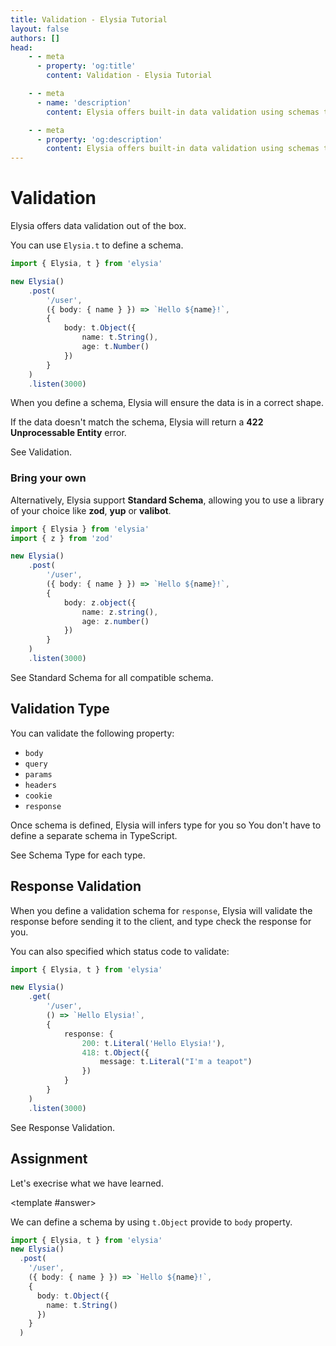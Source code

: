 ```yaml
---
title: Validation - Elysia Tutorial
layout: false
authors: []
head:
    - - meta
      - property: 'og:title'
        content: Validation - Elysia Tutorial

    - - meta
      - name: 'description'
        content: Elysia offers built-in data validation using schemas to ensure request and response data integrity.

    - - meta
      - property: 'og:description'
        content: Elysia offers built-in data validation using schemas to ensure request and response data integrity.
---
```


<script setup lang="ts">
import { Elysia } from 'elysia'

import Editor from '../../../components/xiao/playground/playground.vue'
import DocLink from '../../../components/xiao/doc-link/doc-link.vue'

import { code, testcases } from './data'
</script>

<Editor :code="code" :testcases="testcases">

# Validation

Elysia offers data validation out of the box.

You can use `Elysia.t` to define a schema.

```typescript
import { Elysia, t } from 'elysia'

new Elysia()
	.post(
		'/user',
		({ body: { name } }) => `Hello ${name}!`,
		{
			body: t.Object({
				name: t.String(),
				age: t.Number()
			})
		}
	)
	.listen(3000)
```

When you define a schema, Elysia will ensure the data is in a correct shape.

If the data doesn't match the schema, Elysia will return a **422 Unprocessable Entity** error.

See <DocLink href="/essential/validation">Validation</DocLink>.

### Bring your own
Alternatively, Elysia support **Standard Schema**, allowing you to use a library of your choice like **zod**, **yup** or **valibot**.

```typescript
import { Elysia } from 'elysia'
import { z } from 'zod'

new Elysia()
	.post(
		'/user',
		({ body: { name } }) => `Hello ${name}!`,
		{
			body: z.object({
				name: z.string(),
				age: z.number()
			})
		}
	)
	.listen(3000)
```

See <DocLink href="/essential/validation#standard-schema">Standard Schema</DocLink> for all compatible schema.

## Validation Type
You can validate the following property:

- `body`
- `query`
- `params`
- `headers`
- `cookie`
- `response`

Once schema is defined, Elysia will infers type for you so You don't have to define a separate schema in TypeScript.

See <DocLink href="/essential/validation#schema-type">Schema Type</DocLink> for each type.

## Response Validation
When you define a validation schema for `response`, Elysia will validate the response before sending it to the client, and type check the response for you.

You can also specified which status code to validate:
```typescript
import { Elysia, t } from 'elysia'

new Elysia()
	.get(
		'/user',
		() => `Hello Elysia!`,
		{
			response: {
				200: t.Literal('Hello Elysia!'),
				418: t.Object({
					message: t.Literal("I'm a teapot")
				})
			}
		}
	)
	.listen(3000)
```

See <DocLink href="/essential/validation#response">Response Validation</DocLink>.

## Assignment

Let's execrise what we have learned.

<template #answer>

We can define a schema by using `t.Object` provide to `body` property.

```typescript
import { Elysia, t } from 'elysia'
new Elysia()
  .post(
    '/user',
    ({ body: { name } }) => `Hello ${name}!`,
    {
      body: t.Object({
        name: t.String()
      })
    }
  )
```

</template>

</Editor>
